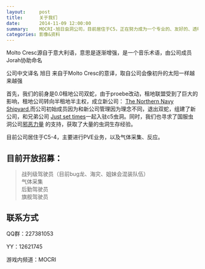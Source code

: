 ```yaml
---
layout:     post
title:      关于我们
date:       2014-11-09 12:00:00
summary:    MOCRI-旭日虫洞公司，目前居住于C5，正在努力成为一个专业的、友好的、透明的虫洞公司
categories: 影像&资料
---
```


Molto Cresc源自于意大利语，意思是逐渐增强，是一个音乐术语，由公司成员Jorah协助命名 

公司中文译名 旭日 来自于Molto Cresc的意译，取自公司会像初升的太阳一样越来越强 

首先，我们的前身是0.0租地公司双蛇，由于proebe改动，租地联盟受到了巨大的影响，租地公司转向半租地半主权，成立新公司： <a href="http://bbs.eve-china.com/forum.php?mod=viewthread&tid=630488&extra=page%3D1">The Northern Navy Shipyard</a>,而公司初始成员因为和新公司管理因为理念不同，退出双蛇，组建了新公司，和兄弟公司 <a href="http://bbs.eve-china.com/forum.php?mod=viewthread&tid=586550&extra=page%3D1">Just set times</a>一起入驻c5虫洞。同时，我们也寻求了国服虫洞公司<a href="http://bbs.eve-china.com/forum.php?mod=viewthread&tid=608775&extra=page%3D1">邪恶力量</a> 的支持，获取了大量的虫洞生存经验。 

目前公司居住于C5-4，主要进行PVE业务，以及气体采集、反应。

## 目前开放招募：

>战列级驾驶员（目前bug龙、海灾、姐妹会混装队伍）<br>
>气体采集<br>
>后勤驾驶员<br>
>旗舰驾驶员<br>

## 联系方式

QQ群：227381053 

YY：12621745

游戏内频道：MOCRI